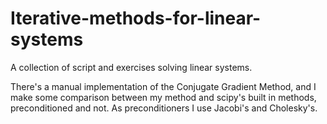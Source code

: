 # Iterative-methods-for-linear-systems
A collection of script and exercises solving linear systems.

There's a manual implementation of the Conjugate Gradient Method, and I make some comparison between my method and scipy's built in methods, preconditioned and not.
As preconditioners I use Jacobi's and Cholesky's.
